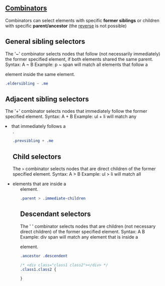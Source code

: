 ## [Combinators](https://developer.mozilla.org/en-US/docs/Web/CSS/CSS_Selectors#Combinators)

Combinators can select elements with specific **former siblings** or children with specific **parent/ancestor** (the [reverse](http://stackoverflow.com/questions/4220327/css-selector-element-with-a-given-child) is not possible)

## General sibling selectors
The '~' combinator selects nodes that follow (not necessarily immediately) the former specified element, if both elements shared the same parent.
Syntax: A ~ B
Example: p ~ span will match all <span> elements that follow a <p> element inside the same element.

```css
.eldersibling ~ .me
```

## Adjacent sibling selectors
The '+' combinator selects nodes that immediately follow the former specified element.
Syntax: A + B
Example: ul + li will match any <li> that immediately follows a <ul>.

```css
.prevsibling + .me
```

## Child selectors
The `>` combinator selects nodes that are direct children of the former specified element.
Syntax: A > B
Example: ul > li will match all <li> elements that are inside a <ul> element.

```css
.parent > .immediate-children
```

## Descendant selectors
The ' ' combinator selects nodes that are children (not necessary direct children) of the former specified element.
Syntax: A B
Example: div span will match any <span> element that is inside a <div> element.

```css
.ancestor .descendent

/* <div class="class1 class2"></div> */
.class1.class2 {

}
```
